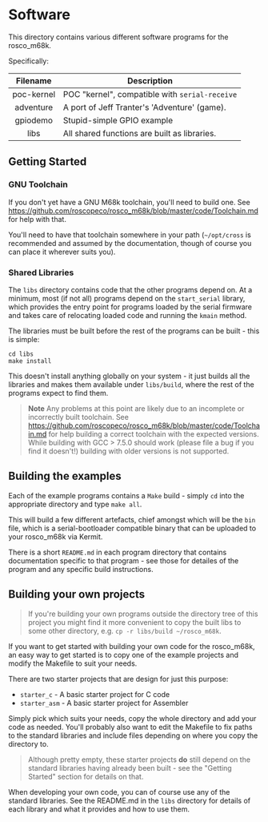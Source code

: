 # Software

This directory contains various different software programs for the 
rosco_m68k. 

Specifically:

| Filename            | Description                                    |
|:-------------------:|------------------------------------------------|
| poc-kernel          | POC "kernel", compatible with `serial-receive` |
| adventure           | A port of Jeff Tranter's 'Adventure' (game).   | 
| gpiodemo            | Stupid-simple GPIO example                     |
| libs                | All shared functions are built as libraries.   |

## Getting Started

### GNU Toolchain

If you don't yet have a GNU M68k toolchain, you'll need to build one.
See https://github.com/roscopeco/rosco_m68k/blob/master/code/Toolchain.md 
for help with that. 

You'll need to have that toolchain somewhere in your path (`~/opt/cross`
is recommended and assumed by the documentation, though of course you
can place it wherever suits you).

### Shared Libraries

The `libs` directory contains code that the other programs depend on. 
At a minimum, most (if not all) programs depend on the `start_serial`
library, which provides the entry point for programs loaded by the 
serial firmware and takes care of relocating loaded code and running
the `kmain` method.

The libraries must be built before the rest of the programs can be 
built - this is simple:

```
cd libs
make install
```

This doesn't install anything globally on your system - it just builds
all the libraries and makes them available under `libs/build`, where the
rest of the programs expect to find them.

> **Note** Any problems at this point are likely due to an incomplete or
  incorrectly built toolchain. See 
  https://github.com/roscopeco/rosco_m68k/blob/master/code/Toolchain.md
  for help building a correct toolchain with the expected versions.
  While building with GCC > 7.5.0 should work (please file a bug if you
  find it doesn't!) building with older versions is not supported.

## Building the examples

Each of the example programs contains a `Make` build - simply `cd` into
the appropriate directory and type `make all`.

This will build a few different artefacts, chief amongst which will be
the `bin` file, which is a serial-bootloader compatible binary that 
can be uploaded to your rosco_m68k via Kermit.

There is a short `README.md` in each program directory that contains
documentation specific to that program - see those for detailes of the
program and any specific build instructions.

## Building your own projects

> If you're building your own programs outside the directory tree of this
project you might find it more convenient to copy the built libs to
some other directory, e.g. `cp -r libs/build ~/rosco_m68k`.

If you want to get started with building your own code for the rosco_m68k,
an easy way to get started is to copy one of the example projects and 
modify the Makefile to suit your needs. 

There are two starter projects that are design for just this purpose:

* `starter_c` - A basic starter project for C code
* `starter_asm` - A basic starter project for Assembler

Simply pick which suits your needs, copy the whole directory and 
add your code as needed. You'll probably also want to edit the Makefile
to fix paths to the standard libraries and include files depending
on where you copy the directory to.

> Although pretty empty, these starter projects **do** still depend on
  the standard libraries having already been built - see the "Getting
  Started" section for details on that.

When developing your own code, you can of course use any of the standard
libraries. See the README.md in the `libs` directory for details of 
each library and what it provides and how to use them.

